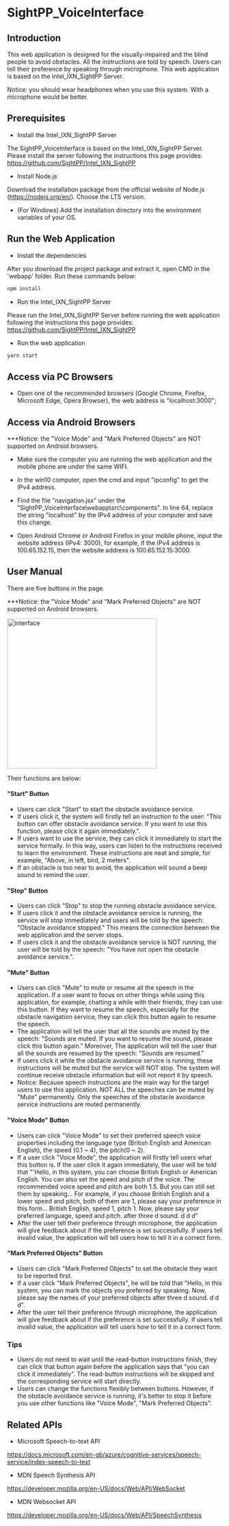 # SightPP_VoiceInterface

## Introduction
This web application is designed for the visually-impaired and the blind people to avoid obstacles.
All the instructions are told by speech. Users can tell their preference by speaking through microphone.
This web application is based on the Intel_IXN_SightPP Server.

Notice: you should wear headphones when you use this system. With a microphone would be better.

## Prerequisites
+ Install the Intel_IXN_SightPP Server

The SightPP_VoiceInterface is based on the Intel_IXN_SightPP Server. 
Please install the server following the instructions this page provides:
https://github.com/SightPP/Intel_IXN_SightPP

+ Install Node.js

Download the installation package from the official website of Node.js (https://nodejs.org/en/). 
Choose the LTS version. 

+ (For Windows) Add the installation directory into the environment variables of your OS.




## Run the Web Application
+ Install the dependencies

After you download the project package and extract it, open CMD in the 'webapp' folder. 
Run these commands below:
```bash
npm install
```

+ Run the Intel_IXN_SightPP Server

Please run the Intel_IXN_SightPP Server before running the web application following the instructions this page provides:
https://github.com/SightPP/Intel_IXN_SightPP


+ Run the web application
```bash
yarn start
```
## Access via PC Browsers
+ Open one of the recommended browsers (Google Chrome, Firefox, Microsoft Edge, Opera Browser), the web address is "localhost:3000";

## Access via Android Browsers
***Notice: the "Voice Mode" and  "Mark Preferred Objects" are NOT supported on Android browsers.

+ Make sure the computer you are running the web application and the mobile phone are under the same WIFI.

+ In the win10 computer, open the cmd and input "ipconfig" to get the IPv4 address.

+ Find the file "navigation.jsx" under the "SightPP_VoiceInterface\webapp\src\components".
In line 64, replace the string "localhost" by the IPv4 address of your computer and save this change.

+ Open Android Chrome or Android Firefox in your mobile phone, input the website address (IPv4: 3000), 
for example, if the IPv4 address is 100.65.152.15, then the website address is 100.65.152.15:3000.



## User Manual
There are five buttons in the page. 

***Notice: the "Voice Mode" and  "Mark Preferred Objects" are NOT supported on Android browsers.

<img src="https://raw.githubusercontent.com/SightPP/SightPP_VoiceInterface/webapp/webapp/readme_images/mainpage.PNG" width="350" alt="interface"/> 



Their functions are below:

#### "Start" Button

+ Users can click "Start" to start the obstacle avoidance service. 
+ If users click it, the system will firstly tell an instruction to the user: 
"This button can offer obstacle avoidance service. 
If you want to use this function, please click it again immediately.".
+ If users want to use the service, they can click it immediately to start the service formally.
In this way, users can listen to the instructions received to learn the environment. 
These instructions are neat and simple, for example, "Above, in left, bird, 2 meters".
+ If an obstacle is too near to avoid, the application will sound a beep sound to remind the user.

#### "Stop" Button
+ Users can click "Stop" to stop the running obstacle avoidance service.
+ If users click it and the obstacle avoidance service is running, 
the service will stop immediately and users will be told by the speech:
"Obstacle avoidance stopped." This means the connection between the web application and the server stops.
+ If users click it and the obstacle avoidance service is NOT running, the user will be told by the speech:
"You have not open the obstacle avoidance service.".

#### "Mute" Button
+ Users can click "Mute" to mute or resume all the speech in the application. 
If a user want to focus on other things while using this application, 
for example, chatting a while with their friends, they can use this button. 
If they want to resume the speech, especially for the obstacle navigation service, 
they can click this button again to resume the speech.
+ The application will tell the user that all the sounds are muted by the speech: "Sounds are muted. 
If you want to resume the sound, please click this button again." Moreover, 
The application will tell the user that all the sounds are resumed by the speech: "Sounds are resumed."
+ If users click it while the obstacle avoidance service is running, these instructions will be muted
 but the service will NOT stop. The system will continue receive obstacle information 
 but will not report it by speech.
+ Notice: Because speech instructions are the main way for the target users to use this application. 
NOT ALL the speeches can be muted by "Mute" permanently.
Only the speeches of the obstacle avoidance service instructions are muted permanently. 

#### "Voice Mode" Button
+ Users can click "Voice Mode" to set their preferred speech voice properties 
including the language type (British English and American English), 
the speed (0.1 ~ 4), the pitch(0 ~ 2).
+ If a user click "Voice Mode", the application will firstly tell users what this button is.
If the user click it again immediately, the user will be told that "'Hello, in this system, 
you can choose British English or American English. You can also set the speed and pitch of the voice. 
The recommended voice speed and pitch are both 1.5. But you can still set them by speaking… For example, 
if you choose British English and a lower speed and pitch, both of them are 1, 
please say your preference in this form... British English, speed 1, pitch 1.
Now, please say your preferred language, speed and pitch. after three d sound. d d d"
+ After the user tell their preference through microphone, the application will give feedback about 
if the preference is set successfully. If users tell invalid value, the application will tell users 
how to tell it in a correct form.

#### "Mark Preferred Objects" Button
 + Users can click "Mark Preferred Objects" to set the obstacle they want to be reported first.
 + If a user click "Mark Preferred Objects", he will be told that "Hello, in this system, 
 you can mark the objects you preferred by speaking.  Now, please say the names of your preferred objects
  after three d sound. d d d".
 + After the user tell their preference through microphone, the application will give feedback about
  if the preference is set successfully. If users tell invalid value, 
  the application will tell users how to tell it in a correct form.

### Tips
+ Users do not need to wait until the read-button instructions finish, 
they can click that button again before the application says that 
"you can click it immediately". The read-button instructions will be skipped 
and the corresponding service will start directly.
+ Users can change the functions flexibly between buttons. However, 
if the obstacle avoidance service is running, it's better to stop it before you use other functions like "Voice Mode", "Mark Preferred Objects".


## Related APIs
+ Microsoft Speech-to-text API

https://docs.microsoft.com/en-gb/azure/cognitive-services/speech-service/index-speech-to-text

+ MDN Speech Synthesis API

https://developer.mozilla.org/en-US/docs/Web/API/WebSocket

+ MDN Websocket API

https://developer.mozilla.org/en-US/docs/Web/API/SpeechSynthesis
